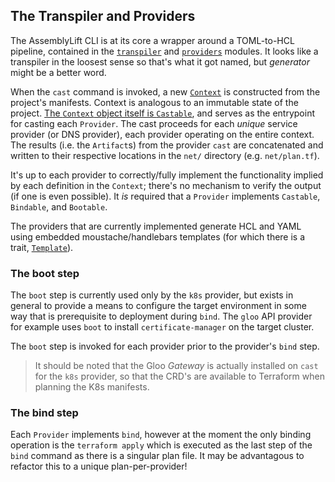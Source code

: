 The Transpiler and Providers
-----------------------------

The AssemblyLift CLI is at its core a wrapper around a TOML-to-HCL pipeline, contained in the [`transpiler`](../cli/src/transpiler) 
and [`providers`](../cli/src/providers) modules. It looks like a transpiler in the loosest sense so that's what it 
got named, but _generator_ might be a better word.

When the `cast` command is invoked, a new [`Context`](../cli/src/transpiler/context.rs) is constructed from the project's 
manifests. Context is analogous to an immutable state of the project. 
[The `Context` object itself is `Castable`](../cli/src/transpiler/context.rs#L183), and serves as the entrypoint 
for casting each `Provider`. The cast proceeds for each _unique_ service provider (or DNS provider), each provider 
operating on the entire context. The results (i.e. the `Artifact`s) from the provider `cast` are concatenated and written 
to their respective locations in the `net/` directory (e.g. `net/plan.tf`).

It's up to each provider to correctly/fully implement the functionality implied by each definition in the `Context`; there's 
no mechanism to verify the output (if one is even possible). It _is_ required that a `Provider` implements `Castable`, 
`Bindable`, and `Bootable`.

The providers that are currently implemented generate HCL and YAML using embedded moustache/handlebars templates 
(for which there is a trait, [`Template`](../cli/src/transpiler/mod.rs#L40)).

### The boot step
The `boot` step is currently used only by the `k8s` provider, but exists in general to provide a means to configure the 
target environment in some way that is prerequisite to deployment during `bind`. The `gloo` API provider for example uses 
`boot` to install `certificate-manager` on the target cluster. 

The `boot` step is invoked for each provider prior to the provider's `bind` step.

> It should be noted that the Gloo _Gateway_ is actually installed on `cast` for the `k8s` provider, so that the 
> CRD's are available to Terraform when planning the K8s manifests.

### The bind step
Each `Provider` implements `bind`, however at the moment the only binding operation is the `terraform apply` which is 
executed as the last step of the `bind` command as there is a singular plan file. It may be advantagous to refactor this 
to a unique plan-per-provider!